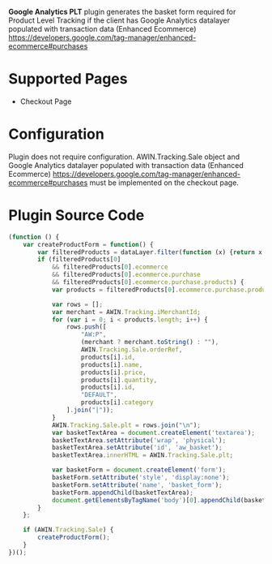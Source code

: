 **Google Analytics PLT** plugin generates the basket form required for
Product Level Tracking if the client has Google Analytics datalayer
populated with transaction data (Enhanced Ecommerce)
<https://developers.google.com/tag-manager/enhanced-ecommerce#purchases>

# Supported Pages

- Checkout Page

# Configuration

Plugin does not require configuration. AWIN.Tracking.Sale object and
Google Analytics datalayer populated with transaction data (Enhanced
Ecommerce)
<https://developers.google.com/tag-manager/enhanced-ecommerce#purchases>
must be implemented on the checkout page.

# Plugin Source Code


``` javascript
(function () {
    var createProductForm = function() {
        var filteredProducts = dataLayer.filter(function (x) {return x.ecommerce;});
        if (filteredProducts[0]
            && filteredProducts[0].ecommerce
            && filteredProducts[0].ecommerce.purchase
            && filteredProducts[0].ecommerce.purchase.products) {
            var products = filteredProducts[0].ecommerce.purchase.products;

            var rows = [];
            var merchant = AWIN.Tracking.iMerchantId;
            for (var i = 0; i < products.length; i++) {
                rows.push([
                    "AW:P",
                    (merchant ? merchant.toString() : ""),
                    AWIN.Tracking.Sale.orderRef,
                    products[i].id,
                    products[i].name,
                    products[i].price,
                    products[i].quantity,
                    products[i].id,
                    "DEFAULT",
                    products[i].category
                ].join("|"));
            }
            AWIN.Tracking.Sale.plt = rows.join("\n");
            var basketTextArea = document.createElement('textarea');
            basketTextArea.setAttribute('wrap', 'physical');
            basketTextArea.setAttribute('id', 'aw_basket');
            basketTextArea.innerHTML = AWIN.Tracking.Sale.plt;

            var basketForm = document.createElement('form');
            basketForm.setAttribute('style', 'display:none');
            basketForm.setAttribute('name', 'basket_form');
            basketForm.appendChild(basketTextArea);
            document.getElementsByTagName('body')[0].appendChild(basketForm);
        }
    };

    if (AWIN.Tracking.Sale) {
        createProductForm();
    }
})();
```

